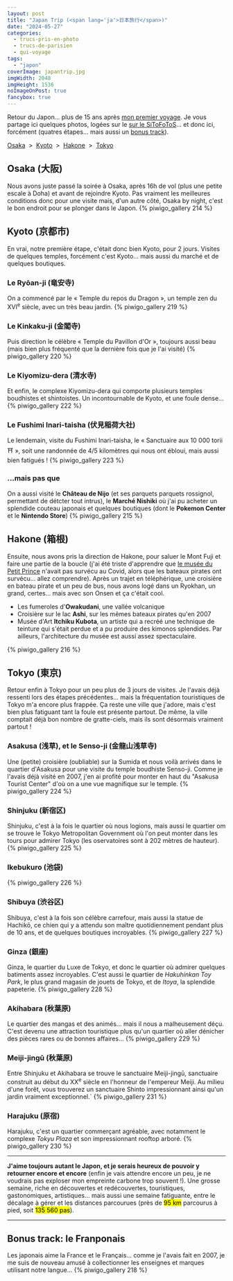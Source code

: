 ```yaml
---
layout: post
title: "Japan Trip (<span lang='ja'>日本旅行</span>)"
date: "2024-05-27"
categories: 
  - trucs-pris-en-photo
  - trucs-de-parisien
  - qui-voyage
tags: 
  - "japon"
coverImage: japantrip.jpg
imgWidth: 2048
imgHeight: 1536
noImageOnPost: true
fancybox: true
---
```


Retour du Japon... plus de 15&nbsp;ans après <a href="/2015/11/mon-carnet-du-japon/">mon premier voyage</a>.
Je vous partage ici quelques photos, logées sur le <a href="https://sitofotos.6x8.org/index.php?/category/213">sur le SiToFoToS</a>... et donc ici, forcément (quatres étapes... mais aussi un <a href="#franponais" lang="en">bonus track</a>).

<nav style="background:none;border:none">
  <a href="#osaka">Osaka</a>
  &nbsp;<span aria-hidden="true">&gt;</span>&nbsp;
  <a href="#kyoto">Kyoto</a>
  &nbsp;<span aria-hidden="true">&gt;</span>&nbsp;
  <a href="#hakone">Hakone</a>
  &nbsp;<span aria-hidden="true">&gt;</span>&nbsp;
  <a href="#tokyo">Tokyo</a>
</nav>

<h2 id="osaka">Osaka (<span lang="ja">大阪</span>)</h2>

Nous avons juste passé la soirée à Osaka, après 16h de vol (plus une petite escale à Doha) et avant de rejoindre Kyoto. Pas vraiment les meilleures conditions donc pour une visite mais, d'un autre côté, Osaka <span lang="en">by night</span>, c'est le bon endroit pour se plonger dans le Japon.
{% piwigo_gallery 214 %}

<h2 id="kyoto">Kyoto (<span lang="ja">京都市</span>)</h2>

En vrai, notre première étape, c'était donc bien Kyoto, pour 2&nbsp;jours.
Visites de quelques temples, forcément c'est Kyoto... mais aussi du marché et de quelques boutiques.

### Le Ryōan-ji (<span lang="ja">竜安寺</span>)
On a commencé par le «&nbsp;Temple du repos du Dragon&nbsp;», un temple zen du XVI<sup>e</sup>&nbsp;siècle, avec un très beau jardin.
{% piwigo_gallery 219 %}

### Le Kinkaku-ji (<span lang="ja">金閣寺</span>)
Puis direction le célèbre «&nbsp;Temple du Pavillon d'Or&nbsp;», toujours aussi beau (mais bien plus fréquenté que la dernière fois que je l'ai visité)
{% piwigo_gallery 220 %}

### Le Kiyomizu-dera (<span lang="ja">清水寺</span>)
Et enfin, le complexe Kiyomizu-dera qui comporte plusieurs temples boudhistes et shintoistes. Un incontournable de Kyoto, et une foule dense...
{% piwigo_gallery 222 %}

### Le Fushimi Inari-taisha (<span lang="ja">伏見稲荷大社</span>)
Le lendemain, visite du Fushimi Inari-taisha, le «&nbsp;Sanctuaire aux 10&nbsp;000 torii <span aria-hidden="true">⛩️</span>&nbsp;», soit une randonnée de 4/5 kilomètres qui nous ont ébloui, mais aussi bien fatigués&nbsp;!
{% piwigo_gallery 223 %}

### ...mais pas que
On a aussi visité le <strong>Château de Nijo</strong> (et ses parquets parquets rossignol, permettant de détcter tout intrus), le <strong>Marché Nishiki</strong> où j'ai pu acheter un splendide couteau japonais et quelques boutiques (dont le <strong>Pokemon Center</strong> et le <strong>Nintendo Store</strong>)
{% piwigo_gallery 215 %}

<h2 id="hakone">Hakone (<span lang="ja">箱根</span>)</h2>

Ensuite, nous avons pris la direction de Hakone, pour saluer le Mont Fuji et faire une partie de la boucle (j'ai été triste d'apprendre que <a href="https://sitofotos.6x8.org/index.php?/tags/780-petit_prince">le musée du Petit Prince</a> n'avait pas survécu au <abbr>Covid</abbr>, alors que les bateaux pirates ont survécu... allez comprendre). Après un trajet en téléphérique, une croisière en bateau pirate et un peu de bus, nous avons logé dans un Ryokhan, un grand, certes... mais avec son Onsen et ça c'était cool.
<ul>
  <li>Les fumeroles d'<strong>Owakudani</strong>, une vallée volcanique</li>
  <li>Croisière sur le lac <strong>Ashi</strong>, sur les mêmes bateaux pirates qu'en 2007</li>
  <li>Musée d'Art <strong>Itchiku Kubota</strong>, un artiste qui a recréé une technique de teinture qui s'était perdue et a pu produire des kimonos splendides. Par ailleurs, l'architecture du musée est aussi assez spectaculaire.</li>
</ul>
{% piwigo_gallery 216 %}

<h2 id="tokyo">Tokyo (<span lang="ja">東京</span>)</h2>
Retour enfin à Tokyo pour un peu plus de 3&nbsp;jours de visites. Je l'avais déjà ressenti lors des étapes précédentes... mais la fréquentation touristiques de Tokyo m'a encore plus frappée. Ça reste une ville que j'adore, mais c'est bien plus fatiguant tant la foule est présente partout. De même, la ville comptait déjà bon nombre de gratte-ciels, mais ils sont désormais vraiment partout&nbsp;!

### Asakusa (<span lang="ja">浅草</span>), et le Senso-ji (<span lang="ja">金龍山浅草寺</span>)

Une (petite) croisière (oubliable) sur la Sumida et nous voilà arrivés dans le quartier d'Asakusa pour une visite du temple boudhiste Senso-ji. Comme je l'avais déjà visité en 2007, j'en ai profité pour monter en haut du <span lang="en">"Asakusa Tourist Center"</span> d'où on a une vue magnifique sur le temple.
{% piwigo_gallery 224 %}

### Shinjuku (<span lang="ja">新宿区</span>)

Shinjuku, c'est à la fois le quartier où nous logions, mais aussi le quartier om se trouve le <span lang="en">Tokyo Metropolitan Government</span> où l'on peut monter dans les tours pour admirer Tokyo (les oservatoires sont à 202&nbsp;mètres de hauteur).
{% piwigo_gallery 225 %}

### Ikebukuro (<span lang="ja">池袋</span>)
{% piwigo_gallery 226 %}

### Shibuya (<span lang="ja">渋谷区</span>)
Shibuya, c'est à la fois son célèbre carrefour, mais aussi la statue de Hachikō, ce chien qui y a attendu son maître quotidiennement pendant plus de 10&nbsp;ans, et de quelques boutiques incroyables.
{% piwigo_gallery 227 %}

### Ginza (<span lang="ja">銀座</span>)
Ginza, le quartier du Luxe de Tokyo, et donc le quartier où admirer quelques batiments assez incroyables. C'est aussi le quartier de <em lang="en">Hakuhinkan Toy Park</em>, le plus grand magasin de jouets de Tokyo, et de <em>Itoya</em>, la splendide papeterie.
{% piwigo_gallery 228 %}

### Akihabara (<span lang="ja">秋葉原</span>)
Le quartier des mangas et des animés... mais il nous a malheusement déçu. C'est devenu une attraction touristique plus qu'un quartier où aller dénicher des pièces rares ou de bonnes affaires...
{% piwigo_gallery 229 %}

### Meiji-jingū (<span lang="ja">秋葉原</span>)
Entre Shinjuku et Akihabara se trouve le sanctuaire Meiji-jingū, sanctuaire construit au début du XX<sup>e</sup> siècle en l'honneur de l'empereur Meiji. Au milieu d'une forêt, vous trouverez un sanctuaire Shinto impressionnant ainsi qu'un jardin vraiment exceptionnel.`
{% piwigo_gallery 231 %}

### Harajuku (<span lang="ja">原宿</span>)
Harajuku, c'est un quartier commerçant agréable, avec notamment le complexe <em lang="en">Tokyu Plaza</em> et son impressionnant <span lang="en">rooftop</span> arboré.
{% piwigo_gallery 230 %}

<hr />

<strong>J'aime toujours autant le Japon, et je serais heureux de pouvoir y retourner encore et encore</strong> (enfin je vais attendre encore un peu, je ne voudrais pas exploser mon empreinte carbone trop souvent&nbsp;!). Une grosse semaine, riche en découvertes et redécouvertes, touristiques, gastonomiques, artistiques... mais aussi une semaine fatiguante, entre le décalage à gérer et les distances parcourues (près de <mark>95&nbsp;km</mark> parcourus à pied, soit <mark>135&nbsp;560&nbsp;pas</mark>).

<hr />

<h2 id="franponais"><span lang="en">Bonus track</span>: le Franponais</h2>
Les japonais aime la France et le Français... comme je l'avais fait en 2007, je me suis de nouveau amusé à collectionner les enseignes et marques utilisant notre langue...
{% piwigo_gallery 218 %}
